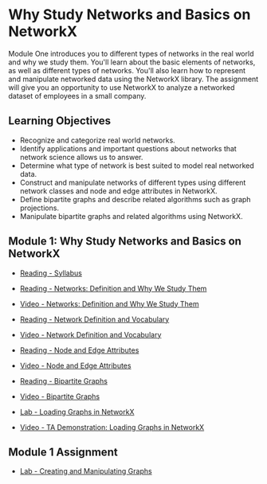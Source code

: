 # Why Study Networks and Basics on NetworkX

Module One introduces you to different types of networks in the real world and why we study them. You'll learn about the basic elements of networks, as well as different types of networks. You'll also learn how to represent and manipulate networked data using the NetworkX library. The assignment will give you an opportunity to use NetworkX to analyze a networked dataset of employees in a small company.

## Learning Objectives

- Recognize and categorize real world networks.
- Identify applications and important questions about networks that network science allows us to answer.
- Determine what type of network is best suited to model real networked data.
- Construct and manipulate networks of different types using different network classes and node and edge attributes in NetworkX.
- Define bipartite graphs and describe related algorithms such as graph projections.
- Manipulate bipartite graphs and related algorithms using NetworkX.

## Module 1: Why Study Networks and Basics on NetworkX

- [Reading - Syllabus](https://www.coursera.org/learn/python-social-network-analysis/supplement/01pEr/syllabus)

- [Reading - Networks: Definition and Why We Study Them](./Readings/1.1_Networks-Everywhere.pdf)

- [Video - Networks: Definition and Why We Study Them](https://www.coursera.org/learn/python-social-network-analysis/lecture/moENa/networks-definition-and-why-we-study-them)

- [Reading - Network Definition and Vocabulary](./Readings/1.2_Network-Definition-and-Vocabulary.pdf)

- [Video - Network Definition and Vocabulary](https://www.coursera.org/learn/python-social-network-analysis/lecture/oQ60i/network-definition-and-vocabulary)

- [Reading - Node and Edge Attributes](./Readings/1.3_Node-and-Edge-Attributes.pdf)

- [Video - Node and Edge Attributes](https://www.coursera.org/learn/python-social-network-analysis/lecture/hTKct/node-and-edge-attributes)

- [Reading - Bipartite Graphs](./Readings/1.4_Bipartite-Graphs.pdf)

- [Video - Bipartite Graphs](https://www.coursera.org/learn/python-social-network-analysis/lecture/tWwx2/bipartite-graphs)

- [Lab - Loading Graphs in NetworkX](./Labs/Loading%20Graphs%20in%20NetworkX.ipynb)

- [Video - TA Demonstration: Loading Graphs in NetworkX](https://www.coursera.org/learn/python-social-network-analysis/lecture/kJqrC/ta-demonstration-loading-graphs-in-networkx)

## Module 1 Assignment

- [Lab - Creating and Manipulating Graphs](./Labs/Assignment%201.ipynb)